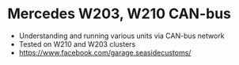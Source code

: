 # Mercedes W203, W210 CAN-bus
* Understanding and running various units via CAN-bus network
* Tested on W210 and W203 clusters
* https://www.facebook.com/garage.seasidecustoms/
